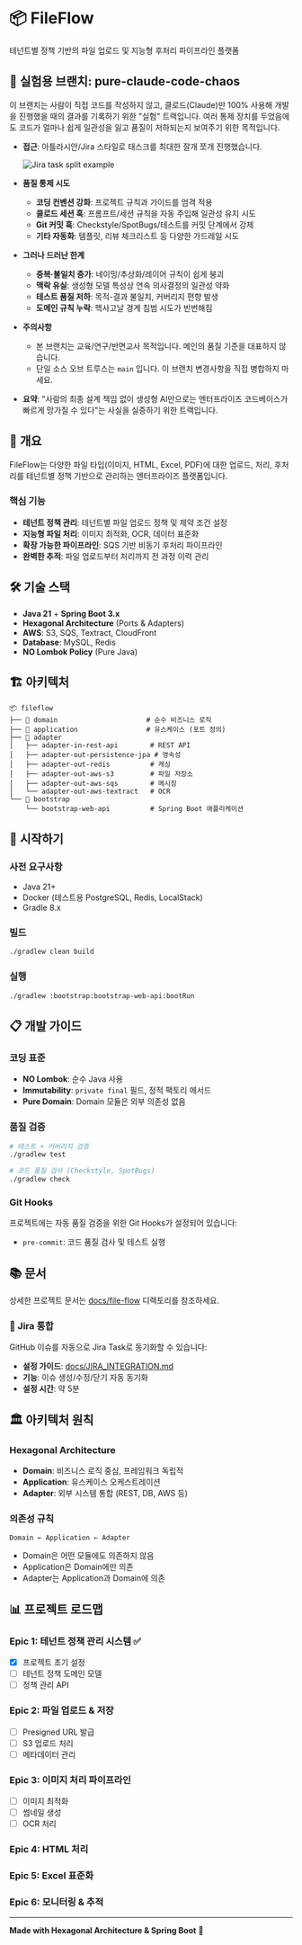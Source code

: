 # 📦 FileFlow

테넌트별 정책 기반의 파일 업로드 및 지능형 후처리 파이프라인 플랫폼

## 🔬 실험용 브랜치: pure-claude-code-chaos

이 브랜치는 사람이 직접 코드를 작성하지 않고, 클로드(Claude)만 100% 사용해 개발을 진행했을 때의 결과를 기록하기 위한 "실험" 트랙입니다. 여러 통제 장치를 두었음에도 코드가 얼마나 쉽게 일관성을 잃고 품질이 저하되는지 보여주기 위한 목적입니다.

- **접근**: 아틀라시안/Jira 스타일로 태스크를 최대한 잘개 쪼개 진행했습니다.

  ![Jira task split example](./docs/img/jira_exam.png)

- **품질 통제 시도**
  - **코딩 컨벤션 강화**: 프로젝트 규칙과 가이드를 엄격 적용
  - **클로드 세션 훅**: 프롬프트/세션 규칙을 자동 주입해 일관성 유지 시도
  - **Git 커밋 훅**: Checkstyle/SpotBugs/테스트를 커밋 단계에서 강제
  - **기타 자동화**: 템플릿, 리뷰 체크리스트 등 다양한 가드레일 시도

- **그러나 드러난 한계**
  - **중복·불일치 증가**: 네이밍/추상화/레이어 규칙이 쉽게 붕괴
  - **맥락 유실**: 생성형 모델 특성상 연속 의사결정의 일관성 약화
  - **테스트 품질 저하**: 목적-결과 불일치, 커버리지 편향 발생
  - **도메인 규칙 누락**: 헥사고날 경계 침범 시도가 빈번해짐

- **주의사항**
  - 본 브랜치는 교육/연구/반면교사 목적입니다. 메인의 품질 기준을 대표하지 않습니다.
  - 단일 소스 오브 트루스는 `main` 입니다. 이 브랜치 변경사항을 직접 병합하지 마세요.

- **요약**: "사람의 최종 설계 책임 없이 생성형 AI만으로는 엔터프라이즈 코드베이스가 빠르게 망가질 수 있다"는 사실을 실증하기 위한 트랙입니다.

## 🎯 개요

FileFlow는 다양한 파일 타입(이미지, HTML, Excel, PDF)에 대한 업로드, 처리, 후처리를 테넌트별 정책 기반으로 관리하는 엔터프라이즈 플랫폼입니다.

### 핵심 기능

- **테넌트 정책 관리**: 테넌트별 파일 업로드 정책 및 제약 조건 설정
- **지능형 파일 처리**: 이미지 최적화, OCR, 데이터 표준화
- **확장 가능한 파이프라인**: SQS 기반 비동기 후처리 파이프라인
- **완벽한 추적**: 파일 업로드부터 처리까지 전 과정 이력 관리

## 🛠️ 기술 스택

- **Java 21** + **Spring Boot 3.x**
- **Hexagonal Architecture** (Ports & Adapters)
- **AWS**: S3, SQS, Textract, CloudFront
- **Database**: MySQL, Redis
- **NO Lombok Policy** (Pure Java)

## 🏗️ 아키텍처

```
📦 fileflow
├── 🎯 domain                      # 순수 비즈니스 로직
├── 🔄 application                 # 유스케이스 (포트 정의)
├── 🔌 adapter
│   ├── adapter-in-rest-api        # REST API
│   ├── adapter-out-persistence-jpa # 영속성
│   ├── adapter-out-redis          # 캐싱
│   ├── adapter-out-aws-s3         # 파일 저장소
│   ├── adapter-out-aws-sqs        # 메시징
│   └── adapter-out-aws-textract   # OCR
└── 🚀 bootstrap
    └── bootstrap-web-api          # Spring Boot 애플리케이션
```

## 🚀 시작하기

### 사전 요구사항

- Java 21+
- Docker (테스트용 PostgreSQL, Redis, LocalStack)
- Gradle 8.x

### 빌드

```bash
./gradlew clean build
```

### 실행

```bash
./gradlew :bootstrap:bootstrap-web-api:bootRun
```

## 📋 개발 가이드

### 코딩 표준

- **NO Lombok**: 순수 Java 사용
- **Immutability**: `private final` 필드, 정적 팩토리 메서드
- **Pure Domain**: Domain 모듈은 외부 의존성 없음

### 품질 검증

```bash
# 테스트 + 커버리지 검증
./gradlew test

# 코드 품질 검사 (Checkstyle, SpotBugs)
./gradlew check
```

### Git Hooks

프로젝트에는 자동 품질 검증을 위한 Git Hooks가 설정되어 있습니다:
- `pre-commit`: 코드 품질 검사 및 테스트 실행

## 📚 문서

상세한 프로젝트 문서는 [docs/file-flow](./docs/file-flow) 디렉토리를 참조하세요.

### 🔗 Jira 통합

GitHub 이슈를 자동으로 Jira Task로 동기화할 수 있습니다:
- **설정 가이드**: [docs/JIRA_INTEGRATION.md](./docs/JIRA_INTEGRATION.md)
- **기능**: 이슈 생성/수정/닫기 자동 동기화
- **설정 시간**: 약 5분

## 🏛️ 아키텍처 원칙

### Hexagonal Architecture

- **Domain**: 비즈니스 로직 중심, 프레임워크 독립적
- **Application**: 유스케이스 오케스트레이션
- **Adapter**: 외부 시스템 통합 (REST, DB, AWS 등)

### 의존성 규칙

```
Domain ← Application ← Adapter
```

- Domain은 어떤 모듈에도 의존하지 않음
- Application은 Domain에만 의존
- Adapter는 Application과 Domain에 의존

## 📊 프로젝트 로드맵

### Epic 1: 테넌트 정책 관리 시스템 ✅
- [x] 프로젝트 초기 설정
- [ ] 테넌트 정책 도메인 모델
- [ ] 정책 관리 API

### Epic 2: 파일 업로드 & 저장
- [ ] Presigned URL 발급
- [ ] S3 업로드 처리
- [ ] 메타데이터 관리

### Epic 3: 이미지 처리 파이프라인
- [ ] 이미지 최적화
- [ ] 썸네일 생성
- [ ] OCR 처리

### Epic 4: HTML 처리
### Epic 5: Excel 표준화
### Epic 6: 모니터링 & 추적

---

**Made with Hexagonal Architecture & Spring Boot** 🚀
